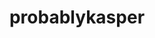 ---
title: probablykasper
github: https://github.com/probablykasper
mode: dark
transition: 3s
archetype:
  - Little Bit of Everything
---